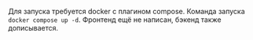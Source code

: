 Для запуска требуется docker с плагином compose.
Команда запуска `docker compose up -d`.
Фронтенд ещё не написан, бэкенд также дописывается.
